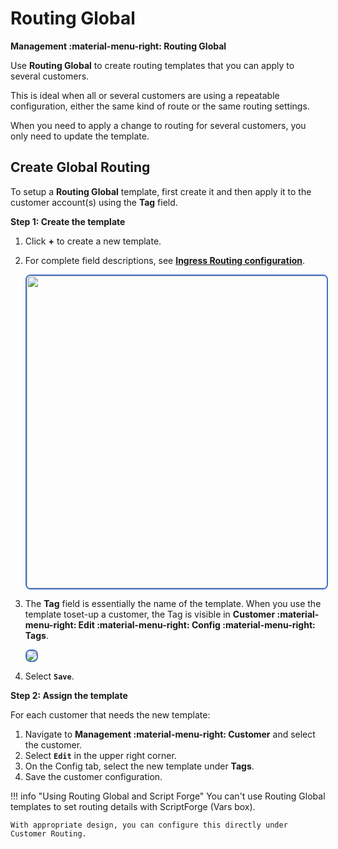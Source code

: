 # Routing Global

**Management :material-menu-right: Routing Global**

Use **Routing Global** to create routing templates that you can apply to several customers.

This is ideal when all or several customers are using a repeatable configuration, either the same kind of route or the same routing settings.

When you need to apply a change to routing for several customers, you only need to update the template.

## Create Global Routing

To setup a **Routing Global** template, first create it and then apply it to the customer account(s) using the **Tag** field.

**Step 1: Create the template**

1. Click **+** to create a new template.
2. For complete field descriptions, see [**Ingress Routing configuration**](https://docs.connexcs.com/customer/routing/#configure-routing).

    <img src= "/misc/img/routingglobal.png" width= "500" style="border: 2px solid #4472C4; border-radius: 8px;">

3. The **Tag** field is essentially the name of the template. When you use the template toset-up a customer, the Tag is visible in **Customer :material-menu-right: Edit :material-menu-right: Config :material-menu-right: Tags**.

    <img src= "/misc/img/tags.png" style="border: 2px solid #4472C4; border-radius: 8px;">

4. Select **`Save`**.

**Step 2: Assign the template**

For each customer that needs the new template:

1. Navigate to **Management :material-menu-right: Customer** and select the customer.
2. Select **`Edit`** in the upper right corner.
3. On the Config tab, select the new template under **Tags**.
4. Save the customer configuration.

!!! info "Using Routing Global and Script Forge"
    You can't use Routing Global templates to set routing details with ScriptForge (Vars box).

    With appropriate design, you can configure this directly under Customer Routing.
